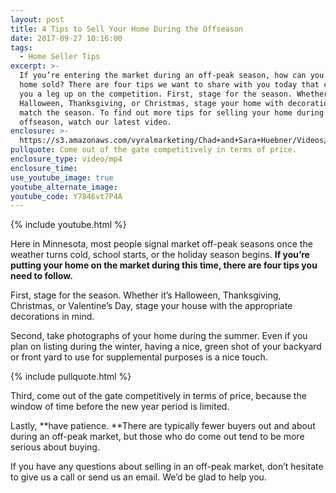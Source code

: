 ```yaml
---
layout: post
title: 4 Tips to Sell Your Home During the Offseason
date: 2017-09-27 10:16:00
tags:
  - Home Seller Tips
excerpt: >-
  If you’re entering the market during an off-peak season, how can you get your
  home sold? There are four tips we want to share with you today that can give
  you a leg up on the competition. First, stage for the season. Whether it’s
  Halloween, Thanksgiving, or Christmas, stage your home with decorations that
  match the season. To find out more tips for selling your home during the
  offseason, watch our latest video.
enclosure: >-
  https://s3.amazonaws.com/vyralmarketing/Chad+and+Sara+Huebner/Videos/2017/September/Chad+%2526+Sara+Huebener+With+Edina+Realty-+Tips+for+Selling+Your+Home+in+the+Fall.mp4
pullquote: Come out of the gate competitively in terms of price.
enclosure_type: video/mp4
enclosure_time:
use_youtube_image: true
youtube_alternate_image:
youtube_code: Y7846vt7P4A
---
```



{% include youtube.html %}

Here in Minnesota, most people signal market off-peak seasons once the weather turns cold, school starts, or the holiday season begins. **If you’re putting your home on the market during this time, there are four tips you need to follow.**

First, stage for the season. Whether it’s Halloween, Thanksgiving, Christmas, or Valentine’s Day, stage your house with the appropriate decorations in mind.

Second, take photographs of your home during the summer. Even if you plan on listing during the winter, having a nice, green shot of your backyard or front yard to use for supplemental purposes is a nice touch.

{% include pullquote.html %}

Third, come out of the gate competitively in terms of price, because the window of time before the new year period is limited.

Lastly, **have patience.&nbsp;**There are typically fewer buyers out and about during an off-peak market, but those who do come out tend to be more serious about buying.

If you have any questions about selling in an off-peak market, don’t hesitate to give us a call or send us an email. We’d be glad to help you.